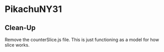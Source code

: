 # PikachuNY31

## Clean-Up
Remove the counterSlice.js file. This is just functioning as a model for how slice works.
